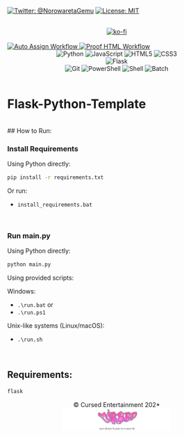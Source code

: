 [![Twitter: @NorowaretaGemu](https://img.shields.io/badge/X-@NorowaretaGemu-blue.svg?style=flat)](https://x.com/NorowaretaGemu)
[![License: MIT](https://img.shields.io/badge/License-MIT-yellow.svg)](https://opensource.org/licenses/MIT)
  
  <br>
<div align="center">
  <a href="https://ko-fi.com/cursedentertainment">
    <img src="https://ko-fi.com/img/githubbutton_sm.svg" alt="ko-fi" style="width: 20%;"/>
  </a>
</div>
  <br>

<a href="https://github.com/CursedPrograms/Flask-Python-Template/actions/workflows/auto-assign.yml">
    <img class="workflow-badge workflow-success" src="https://github.com/Cursed-Entertainment/Image-Uploader-Resizer/actions/workflows/auto-assign.yml/badge.svg" alt="Auto Assign Workflow">
</a>

<a href="https://github.com/CursedPrograms/Flask-Python-Template/actions/workflows/proof-html.yml">
    <img class="workflow-badge workflow-success" src="https://github.com/Cursed-Entertainment/Image-Uploader-Resizer/actions/workflows/proof-html.yml/badge.svg" alt="Proof HTML Workflow">
</a>
  <br>
<div align="center">
  <img alt="Python" src="https://img.shields.io/badge/python%20-%23323330.svg?&style=for-the-badge&logo=python&logoColor=white"/>
    <img alt="JavaScript" src="https://img.shields.io/badge/javascript%20-%23323330.svg?&style=for-the-badge&logo=javascript&logoColor=white"/>
  <img alt="HTML5" src="https://img.shields.io/badge/html5%20-%23323330.svg?&style=for-the-badge&logo=html5&logoColor=white"/>
  <img alt="CSS3" src="https://img.shields.io/badge/css3%20-%23323330.svg?&style=for-the-badge&logo=css3&logoColor=white"/>
</div>

<div align="center">
  <img alt="Flask" src="https://img.shields.io/badge/flask%20-%23323330.svg?&style=for-the-badge&logo=flaks&logoColor=white"/>
</div>
<div align="center">
    <img alt="Git" src="https://img.shields.io/badge/git%20-%23323330.svg?&style=for-the-badge&logo=git&logoColor=white"/>
  <img alt="PowerShell" src="https://img.shields.io/badge/PowerShell-%23323330.svg?&style=for-the-badge&logo=powershell&logoColor=white"/>
  <img alt="Shell" src="https://img.shields.io/badge/Shell-%23323330.svg?&style=for-the-badge&logo=gnu-bash&logoColor=white"/>
  <img alt="Batch" src="https://img.shields.io/badge/Batch-%23323330.svg?&style=for-the-badge&logo=windows&logoColor=white"/>
  </div>  
  <br>

# Flask-Python-Template

<br>
## How to Run:

### Install Requirements

Using Python directly:

```bash
pip install -r requirements.txt
```
Or run: 
- `install_requirements.bat`

  
  <br>

### Run main.py

Using Python directly:

```bash
python main.py
```

Using provided scripts:

Windows:
- `.\run.bat`
or
- `.\run.ps1`

Unix-like systems (Linux/macOS):
- `.\run.sh`

  <br>

## Requirements:

```bash
flask
```

<div align="center">
© Cursed Entertainment 202*
</div>
<div align="center">
<a href="https://github.com/CursedPrograms" target="_blank">
    <img src="https://github.com/CursedPrograms/cursedentertainment/raw/main/images/logos/logo-wide-grey.png"
        alt="CursedEntertainment Logo" style="width:250px;">
</a>
</div>
